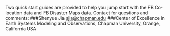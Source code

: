 Two quick start guides are provided to help you jump start with the FB Co-location data and FB Disaster Maps data.
Contact for questions and comments:
###Shenyue Jia
sjia@chapman.edu
###Center of Excellence in Earth Systems Modeling and Observations, Chapman University, Orange, California USA
